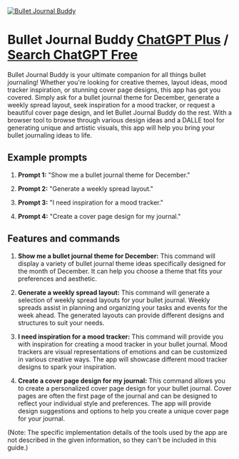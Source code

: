 
[![Bullet Journal Buddy](https://files.oaiusercontent.com/file-8fllBBGYYzekdSqfUn324aUn?se=2123-10-16T23%3A03%3A37Z&sp=r&sv=2021-08-06&sr=b&rscc=max-age%3D31536000%2C%20immutable&rscd=attachment%3B%20filename%3D4a1e04a8-3cff-4283-b903-f3f7c85c43df.png&sig=4YG2AKSBBSfNJJttTPyCYVbJ/I/eroEYYFyYfn46gjE%3D)](https://chat.openai.com/g/g-3yqYgHLsR-bullet-journal-buddy)

# Bullet Journal Buddy [ChatGPT Plus](https://chat.openai.com/g/g-3yqYgHLsR-bullet-journal-buddy) / [Search ChatGPT Free](https://gptcall.net/index.html#/?search=Bullet%20Journal%20Buddy)

Bullet Journal Buddy is your ultimate companion for all things bullet journaling! Whether you're looking for creative themes, layout ideas, mood tracker inspiration, or stunning cover page designs, this app has got you covered. Simply ask for a bullet journal theme for December, generate a weekly spread layout, seek inspiration for a mood tracker, or request a beautiful cover page design, and let Bullet Journal Buddy do the rest. With a browser tool to browse through various design ideas and a DALLE tool for generating unique and artistic visuals, this app will help you bring your bullet journaling ideas to life.

## Example prompts

1. **Prompt 1:** "Show me a bullet journal theme for December."

2. **Prompt 2:** "Generate a weekly spread layout."

3. **Prompt 3:** "I need inspiration for a mood tracker."

4. **Prompt 4:** "Create a cover page design for my journal."

## Features and commands

1. **Show me a bullet journal theme for December:** This command will display a variety of bullet journal theme ideas specifically designed for the month of December. It can help you choose a theme that fits your preferences and aesthetic.

2. **Generate a weekly spread layout:** This command will generate a selection of weekly spread layouts for your bullet journal. Weekly spreads assist in planning and organizing your tasks and events for the week ahead. The generated layouts can provide different designs and structures to suit your needs.

3. **I need inspiration for a mood tracker:** This command will provide you with inspiration for creating a mood tracker in your bullet journal. Mood trackers are visual representations of emotions and can be customized in various creative ways. The app will showcase different mood tracker designs to spark your inspiration.

4. **Create a cover page design for my journal:** This command allows you to create a personalized cover page design for your bullet journal. Cover pages are often the first page of the journal and can be designed to reflect your individual style and preferences. The app will provide design suggestions and options to help you create a unique cover page for your journal.

(Note: The specific implementation details of the tools used by the app are not described in the given information, so they can't be included in this guide.)


